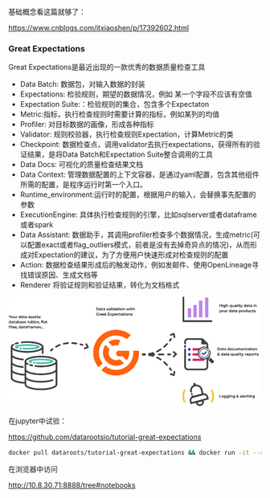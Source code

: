 基础概念看这篇就够了：

https://www.cnblogs.com/itxiaoshen/p/17392602.html



### Great Expectations

Great Expectations是最近出现的一款优秀的数据质量检查工具

- Data Batch: 数据包，对输入数据的封装
- Expectations: 检验规则，期望的数据情况，例如 某一个字段不应该有空值
- Expectation Suite:：检验规则的集合，包含多个Expectaton
- Metric:指标，执行检查规则时需要计算的指标，例如某列的均值
- Profiler: 对目标数据的画像，形成各种指标
- Validator: 规则校验器，执行检查规则Expectation，计算Metric的类
- Checkpoint: 数据检查点，调用validator去执行expectations，获得所有的验证结果，是将Data Batch和Expectation Suite整合调用的工具
- Data Docs: 可视化的质量检查结果文档
- Data Context: 管理数据配置的上下文容器，是通过yaml配置，包含其他组件所需的配置，是程序运行时第一个入口。
- Runtime_environment:运行时的配置，根据用户的输入，会替换事先配置的参数
- ExecutionEngine: 具体执行检查规则的引擎，比如sqlserver或者dataframe或者spark
- Data Assistant: 数据助手，其调用profiler检查多个数据情况，生成metric(可以配置exact或者flag_outliers模式，前者是没有去掉奇异点的情况)，从而形成对Expectation的建议，为了方便用户快速形成对检查规则的配置
- Action: 数据检查结果形成后的触发动作，例如发邮件、使用OpenLineage寻找错误原因、生成文档等
- Renderer 将验证规则和验证结果，转化为文档格式

![overview](imgs/Datahub2023/gx_oss_process-050a4264f415a1bff3ceea3ac6f9b3a0.png)



在jupyter中试验：

https://github.com/datarootsio/tutorial-great-expectations

```sh
docker pull dataroots/tutorial-great-expectations && docker run -it --rm -p 8888:8888 dataroots/tutorial-great-expectations
```

在浏览器中访问

http://10.8.30.71:8888/tree#notebooks



